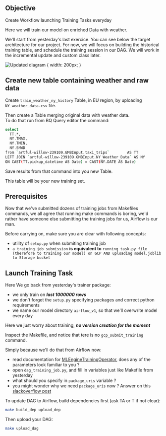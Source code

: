 ## Objective

Create Workflow launching Training Tasks everyday

Here we will train our model on enriched Data with weather.

We'll start from yesterday's last exercice. You can see below the target architecture for our project. For now, we will focus on building the historical training table, and schedule the training session in our DAG. We will work in the incremental update and custom class later.

![Updated diagram](https://i.imgur.com/zMuCeqc.png) { width: 200px; }

## Create new table containing weather and raw data

Create `train_weather_ny_history` Table, in EU region, by uploading `NY_weather_data.csv` file.

Then create a Table merging original data with weather data.  
To do that run from BQ Query editor the command:
```bash
select
  TT.*,
  NY.TMAX,
  NY.TMIN,
  NY.SNWD
from `artful-willow-239109.GMBInput.taxi_trips`        AS TT
LEFT JOIN `artful-willow-239109.GMBInput.NY_Weather_Data` AS NY
ON CAST(TT.pickup_datetime AS Date) = CAST(NY.DATE AS Date)
``` 

Save results from that command into you new Table.

This table will be your new training set.

## Prerequisites


Now that we've submitted dozens of training jobs from Makefiles commands, we all agree that running make commands is boring, we'd rather have someone else submitting the training jobs for us, Airflow is our man. 

Before carrying on, make sure you are clear with following concepts:  

- utility of `setup.py` when submiting training job
- `a training job submission` **is equivalent to** `running task.py file (therefore to training our model) on GCP AND uploading model.joblib to Storage bucket`


## Launch Training Task

Here We go back from yesterday's trainer package:
- we only train on **_last 1000000 rows_**
- we don't forget the `setup.py` specifying packages and correct python requirements 
- we name our model directory `airflow_v1`, so that we'll overwrite model every day

Here we just worry about training, **_no version creation for the moment_**

Inspect the Makefile, and notice that tere is no `gcp_submit_training` command.

Simply because we'll do that from Airflow now:
- read documentation for [MLEngineTrainingOperator](https://airflow.apache.org/_api/airflow/contrib/operators/mlengine_operator/index.html#airflow.contrib.operators.mlengine_operator.MLEngineTrainingOperator), does any of the parameters look familiar to you ?  
- open `dag_training_job.py`, and fill in variables just like Makefile from yesterday
- what should you specify in `package_uris` variable ? 
- you might wonder why we need `package_uris` now ? Answer on this [slackoverflow post](https://stackoverflow.com/questions/54401965/airflow-ml-engine-package-uri)


To update DAG to Airflow, build dependencies first (ask TA or T if not clear):

```bash
make build_dep upload_dep
``` 
Then upload your DAG:

```bash
make upload_dag 
``` 



